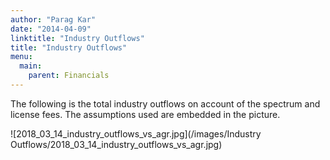 ```yaml
---
author: "Parag Kar"
date: "2014-04-09"
linktitle: "Industry Outflows"
title: "Industry Outflows"
menu:
  main:
    parent: Financials
---
```



The following is the total industry outflows on account of the spectrum and license fees. The assumptions used are embedded in the picture.

![2018_03_14_industry_outflows_vs_agr.jpg](/images/Industry Outflows/2018_03_14_industry_outflows_vs_agr.jpg)

 

 

